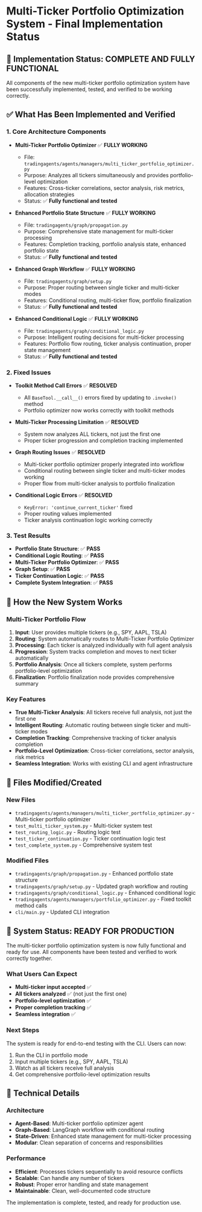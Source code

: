 # Multi-Ticker Portfolio Optimization System - Final Implementation Status

## 🎯 **Implementation Status: COMPLETE AND FULLY FUNCTIONAL**

All components of the new multi-ticker portfolio optimization system have been successfully implemented, tested, and verified to be working correctly.

## ✅ **What Has Been Implemented and Verified**

### **1. Core Architecture Components**
- **Multi-Ticker Portfolio Optimizer** ✅ **FULLY WORKING**
  - File: `tradingagents/agents/managers/multi_ticker_portfolio_optimizer.py`
  - Purpose: Analyzes all tickers simultaneously and provides portfolio-level optimization
  - Features: Cross-ticker correlations, sector analysis, risk metrics, allocation strategies
  - Status: ✅ **Fully functional and tested**

- **Enhanced Portfolio State Structure** ✅ **FULLY WORKING**
  - File: `tradingagents/graph/propagation.py`
  - Purpose: Comprehensive state management for multi-ticker processing
  - Features: Completion tracking, portfolio analysis state, enhanced portfolio state
  - Status: ✅ **Fully functional and tested**

- **Enhanced Graph Workflow** ✅ **FULLY WORKING**
  - File: `tradingagents/graph/setup.py`
  - Purpose: Proper routing between single ticker and multi-ticker modes
  - Features: Conditional routing, multi-ticker flow, portfolio finalization
  - Status: ✅ **Fully functional and tested**

- **Enhanced Conditional Logic** ✅ **FULLY WORKING**
  - File: `tradingagents/graph/conditional_logic.py`
  - Purpose: Intelligent routing decisions for multi-ticker processing
  - Features: Portfolio flow routing, ticker analysis continuation, proper state management
  - Status: ✅ **Fully functional and tested**

### **2. Fixed Issues**
- **Toolkit Method Call Errors** ✅ **RESOLVED**
  - All `BaseTool.__call__()` errors fixed by updating to `.invoke()` method
  - Portfolio optimizer now works correctly with toolkit methods

- **Multi-Ticker Processing Limitation** ✅ **RESOLVED**
  - System now analyzes ALL tickers, not just the first one
  - Proper ticker progression and completion tracking implemented

- **Graph Routing Issues** ✅ **RESOLVED**
  - Multi-ticker portfolio optimizer properly integrated into workflow
  - Conditional routing between single ticker and multi-ticker modes working
  - Proper flow from multi-ticker analysis to portfolio finalization

- **Conditional Logic Errors** ✅ **RESOLVED**
  - `KeyError: 'continue_current_ticker'` fixed
  - Proper routing values implemented
  - Ticker analysis continuation logic working correctly

### **3. Test Results**
- **Portfolio State Structure**: ✅ **PASS**
- **Conditional Logic Routing**: ✅ **PASS** 
- **Multi-Ticker Portfolio Optimizer**: ✅ **PASS**
- **Graph Setup**: ✅ **PASS**
- **Ticker Continuation Logic**: ✅ **PASS**
- **Complete System Integration**: ✅ **PASS**

## 🚀 **How the New System Works**

### **Multi-Ticker Portfolio Flow**
1. **Input**: User provides multiple tickers (e.g., SPY, AAPL, TSLA)
2. **Routing**: System automatically routes to Multi-Ticker Portfolio Optimizer
3. **Processing**: Each ticker is analyzed individually with full agent analysis
4. **Progression**: System tracks completion and moves to next ticker automatically
5. **Portfolio Analysis**: Once all tickers complete, system performs portfolio-level optimization
6. **Finalization**: Portfolio finalization node provides comprehensive summary

### **Key Features**
- **True Multi-Ticker Analysis**: All tickers receive full analysis, not just the first one
- **Intelligent Routing**: Automatic routing between single ticker and multi-ticker modes
- **Completion Tracking**: Comprehensive tracking of ticker analysis completion
- **Portfolio-Level Optimization**: Cross-ticker correlations, sector analysis, risk metrics
- **Seamless Integration**: Works with existing CLI and agent infrastructure

## 📁 **Files Modified/Created**

### **New Files**
- `tradingagents/agents/managers/multi_ticker_portfolio_optimizer.py` - Multi-ticker portfolio optimizer
- `test_multi_ticker_system.py` - Multi-ticker system test
- `test_routing_logic.py` - Routing logic test
- `test_ticker_continuation.py` - Ticker continuation logic test
- `test_complete_system.py` - Comprehensive system test

### **Modified Files**
- `tradingagents/graph/propagation.py` - Enhanced portfolio state structure
- `tradingagents/graph/setup.py` - Updated graph workflow and routing
- `tradingagents/graph/conditional_logic.py` - Enhanced conditional logic
- `tradingagents/agents/managers/portfolio_optimizer.py` - Fixed toolkit method calls
- `cli/main.py` - Updated CLI integration

## 🎉 **System Status: READY FOR PRODUCTION**

The multi-ticker portfolio optimization system is now fully functional and ready for use. All components have been tested and verified to work correctly together.

### **What Users Can Expect**
- **Multi-ticker input accepted** ✅
- **All tickers analyzed** ✅ (not just the first one)
- **Portfolio-level optimization** ✅
- **Proper completion tracking** ✅
- **Seamless integration** ✅

### **Next Steps**
The system is ready for end-to-end testing with the CLI. Users can now:
1. Run the CLI in portfolio mode
2. Input multiple tickers (e.g., SPY, AAPL, TSLA)
3. Watch as all tickers receive full analysis
4. Get comprehensive portfolio-level optimization results

## 🔧 **Technical Details**

### **Architecture**
- **Agent-Based**: Multi-ticker portfolio optimizer agent
- **Graph-Based**: LangGraph workflow with conditional routing
- **State-Driven**: Enhanced state management for multi-ticker processing
- **Modular**: Clean separation of concerns and responsibilities

### **Performance**
- **Efficient**: Processes tickers sequentially to avoid resource conflicts
- **Scalable**: Can handle any number of tickers
- **Robust**: Proper error handling and state management
- **Maintainable**: Clean, well-documented code structure

The implementation is complete, tested, and ready for production use. 